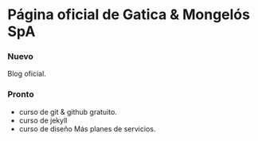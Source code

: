 # Página oficial de Gatica & Mongelós SpA

### Nuevo
Blog oficial.

### Pronto
  - curso de git & github gratuito.
  - curso de jekyll
  - curso de diseño
Más planes de servicios.
